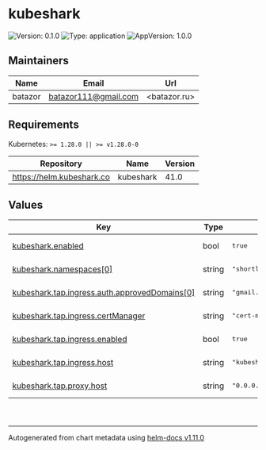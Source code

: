 # kubeshark

![Version: 0.1.0](https://img.shields.io/badge/Version-0.1.0-informational?style=flat-square) ![Type: application](https://img.shields.io/badge/Type-application-informational?style=flat-square) ![AppVersion: 1.0.0](https://img.shields.io/badge/AppVersion-1.0.0-informational?style=flat-square)

## Maintainers

| Name | Email | Url |
| ---- | ------ | --- |
| batazor | <batazor111@gmail.com> | <batazor.ru> |

## Requirements

Kubernetes: `>= 1.28.0 || >= v1.28.0-0`

| Repository | Name | Version |
|------------|------|---------|
| https://helm.kubeshark.co | kubeshark | 41.0 |

## Values

<table height="400px" >
	<thead>
		<th>Key</th>
		<th>Type</th>
		<th>Default</th>
		<th>Description</th>
	</thead>
	<tbody>
		<tr>
			<td id="kubeshark--enabled"><a href="./values.yaml#L6">kubeshark.enabled</a></td>
			<td>
bool
</td>
			<td>
				<div style="max-width: 300px;">
<pre lang="json">
true
</pre>
</div>
			</td>
			<td></td>
		</tr>
		<tr>
			<td id="kubeshark--namespaces[0]"><a href="./values.yaml#L9">kubeshark.namespaces[0]</a></td>
			<td>
string
</td>
			<td>
				<div style="max-width: 300px;">
<pre lang="json">
"shortlink"
</pre>
</div>
			</td>
			<td></td>
		</tr>
		<tr>
			<td id="kubeshark--tap--ingress--auth--approvedDomains[0]"><a href="./values.yaml#L27">kubeshark.tap.ingress.auth.approvedDomains[0]</a></td>
			<td>
string
</td>
			<td>
				<div style="max-width: 300px;">
<pre lang="json">
"gmail.com"
</pre>
</div>
			</td>
			<td></td>
		</tr>
		<tr>
			<td id="kubeshark--tap--ingress--certManager"><a href="./values.yaml#L29">kubeshark.tap.ingress.certManager</a></td>
			<td>
string
</td>
			<td>
				<div style="max-width: 300px;">
<pre lang="json">
"cert-manager-production"
</pre>
</div>
			</td>
			<td></td>
		</tr>
		<tr>
			<td id="kubeshark--tap--ingress--enabled"><a href="./values.yaml#L16">kubeshark.tap.ingress.enabled</a></td>
			<td>
bool
</td>
			<td>
				<div style="max-width: 300px;">
<pre lang="json">
true
</pre>
</div>
			</td>
			<td></td>
		</tr>
		<tr>
			<td id="kubeshark--tap--ingress--host"><a href="./values.yaml#L18">kubeshark.tap.ingress.host</a></td>
			<td>
string
</td>
			<td>
				<div style="max-width: 300px;">
<pre lang="json">
"kubeshark.shortlink.best"
</pre>
</div>
			</td>
			<td></td>
		</tr>
		<tr>
			<td id="kubeshark--tap--proxy--host"><a href="./values.yaml#L13">kubeshark.tap.proxy.host</a></td>
			<td>
string
</td>
			<td>
				<div style="max-width: 300px;">
<pre lang="json">
"0.0.0.0"
</pre>
</div>
			</td>
			<td></td>
		</tr>
	</tbody>
</table>

----------------------------------------------
Autogenerated from chart metadata using [helm-docs v1.11.0](https://github.com/norwoodj/helm-docs/releases/v1.11.0)
